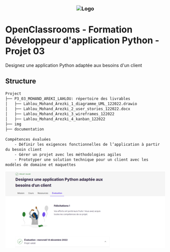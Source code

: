 <h3 align="center">
    <img alt="Logo" title="#logo" width="200px" src="/img/Learn@Home.png">
    <br>
</h3>

# OpenClassrooms - Formation Développeur d'application Python - Projet 03
Designez une application Python adaptée aux besoins d'un client

<a id="structure"></a>
## Structure 
```
Project
├── P3_03_MOHAND_AREKI_LAHLOU: répertoire des livrables
│   ├── Lahlou_Mohand_Arezki_1_diagramme_UML_122022.drawio
│   ├── Lahlou_Mohand_Arezki_2_user_stories_122022.docx
│   ├── Lahlou_Mohand_Arezki_3_wireframes_122022
│   ├── Lahlou_Mohand_Arezki_4_kanban_122022
├── img
├── documentation

Compétences évaluées
    - Définir les exigences fonctionnelles de l’application à partir du besoin client
    - Gérer un projet avec les méthodologies agiles
    - Prototyper une solution technique pour un client avec les modèles de domaine et maquettes

```
<p align="center">
    <img alt="validation" src="/img/validation.png">
</p>
